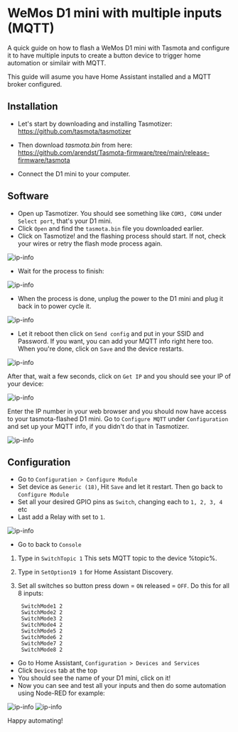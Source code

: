 # WeMos D1 mini with multiple inputs (MQTT)
A quick guide on how to flash a WeMos D1 mini with Tasmota and configure it to have multiple inputs to create a button device to trigger home automation or similair with MQTT. 

This guide will asume you have Home Assistant installed and a MQTT broker configured.


## Installation

* Let's start by downloading and installing Tasmotizer: https://github.com/tasmota/tasmotizer

* Then download *tasmota.bin* from here: https://github.com/arendst/Tasmota-firmware/tree/main/release-firmware/tasmota

* Connect the D1 mini to your computer.

## Software

* Open up Tasmotizer. You should see something like `COM3, COM4` under `Select port`, that's your D1 mini.
* Click `Open` and find the `tasmota.bin` file you downloaded earlier. 
* Click on Tasmotize! and the flashing process should start. If not, check your wires or retry the flash mode process again. 

![ip-info](images/tasmotizer.png)

* Wait for the process to finish: 

![ip-info](images/progress.png)

* When the process is done, unplug the power to the D1 mini and plug it back in to power cycle it.

![ip-info](images/done.png)

* Let it reboot then click on  `Send config` and put in your SSID and Password. If you want, you can add your MQTT info right here too. 
When you're done, click on `Save` and the device restarts.

![ip-info](images/send-config.png)

After that, wait a few seconds, click on `Get IP` and you should see your IP of your device:

![ip-info](images/ip.png)

Enter the IP number in your web browser and you should now have access to your tasmota-flashed D1 mini. Go to `Configure MQTT` under `Configuration` and set up your MQTT info, if you didn't do that in Tasmotizer. 

![ip-info](images/tasmota_D1_info.png)



## Configuration

* Go to `Configuration > Configure Module`
* Set device as `Generic (18)`, Hit `Save` and let it restart. Then go back to `Configure Module`
* Set all your desired GPIO pins as `Switch`, changing each to `1, 2, 3, 4` etc
* Last add a Relay with set to `1`. 

![ip-info](images/tasmota_D1.png)


* Go to back to `Console`

1. Type in `SwitchTopic 1` This sets MQTT topic to the device %topic%.
2. Type in `SetOption19 1` for Home Assistant Discovery.
3. Set all switches so button press down = `ON` released = `OFF`. Do this for all 8 inputs:

        SwitchMode1 2
        SwitchMode2 2
        SwitchMode3 2
        SwitchMode4 2
        SwitchMode5 2
        SwitchMode6 2
        SwitchMode7 2
        SwitchMode8 2

* Go to Home Assistant, `Configuration > Devices and Services`
* Click `Devices` tab at the top
* You should see the name of your D1 mini, click on it!
* Now you can see and test all your inputs and then do some automation using Node-RED for example:

![ip-info](images/entities_gif.gif)
![ip-info](images/nodered.gif)

Happy automating! 